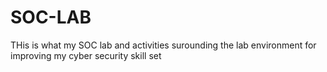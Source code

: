 # SOC-LAB
THis is what my SOC lab and activities surounding the lab environment for improving my cyber security skill set

